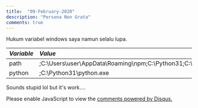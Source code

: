 ```yaml
---
title:  "09-February-2020"
description: "Persona Non Grata"
comments: true
---
```


Hukum variabel windows saya namun selalu lupa.

| *Variable*      | *Value*                                                           |
|:----------------|:------------------------------------------------------------------|
| path            |;C:\Users\user\AppData\Roaming\npm;C:\Python31;C:\Python31\scripts |
| python          |;C:\Python31\python.exe                                            |


Sounds stupid lol but it's work....

<div id="disqus_thread"></div>
<script>
    /**
    *  RECOMMENDED CONFIGURATION VARIABLES: EDIT AND UNCOMMENT THE SECTION BELOW TO INSERT DYNAMIC VALUES FROM YOUR PLATFORM OR CMS.
    *  LEARN WHY DEFINING THESE VARIABLES IS IMPORTANT: https://disqus.com/admin/universalcode/#configuration-variables    */
    /*
    var disqus_config = function () {
    this.page.url = PAGE_URL;  // Replace PAGE_URL with your page's canonical URL variable
    this.page.identifier = PAGE_IDENTIFIER; // Replace PAGE_IDENTIFIER with your page's unique identifier variable
    };
    */
    (function() { // DON'T EDIT BELOW THIS LINE
    var d = document, s = d.createElement('script');
    s.src = 'https://bahasalien.disqus.com/embed.js';
    s.setAttribute('data-timestamp', +new Date());
    (d.head || d.body).appendChild(s);
    })();
</script>
<noscript>Please enable JavaScript to view the <a href="https://disqus.com/?ref_noscript">comments powered by Disqus.</a></noscript>
